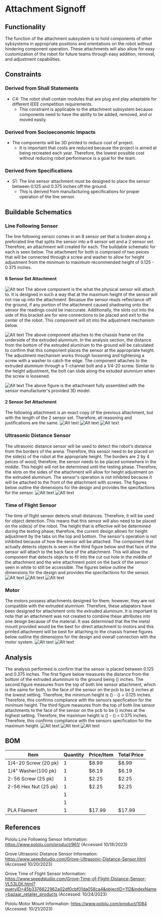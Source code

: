 # Attachment Signoff

## Functionality

The function of the attachment subsystem is to hold components of other sybsystems in appropriate positions and orientations on the robot without hindering component operation. These attachments will also allow for easy customization of the robot for future teams through easy addition, removal, and adjustment capabilities. 

## Constraints

### Derived from Shall Statements

- C4: The robot shall contain modules that are plug and play adaptable for different IEEE competition requirements.
	- This constraint is applicable to the attachment subsystem because components need to have the ability to be added, removed, and or moved easily.

### Derived from Socioeconomic Impacts

- The components will be 3D printed to reduce cost of project. 	
	- It is important that costs are reduced because the project is aimed at being recreated each year. Therefore, the lowest possible cost without reducing robot performance is a goal for the team. 
		
### Derived from Specifications
- S1: The line sensor attachment must be designed to place the sensor between 0.125 and 0.375 inches off the ground.
	- This is derived from manufacturing specifications for proper operation of the line sensor. 
	
## Buildable Schematics

### Line Following Sensor
The line following sensor comes in an 8 sensor set that is broken along a preforated line that splits the sensor into a 6 sensor set and a 2 sensor set. Therefore, an attachment will created for each. The buildable schematic for each is seen below. The attachment for both is comprised of two peices that will be connected through a screw and washer to allow for height adjustment from the minimum to maximum recommended height of 0.125 - 0.375 inches.

#### 6 Sensor Set Attachment
![Alt text](https://github.com/lchapman42/Control-Sensing-Wireless-Charging-Robot/blob/attachment-signoff/Documentation/Images/Line%20Sensor%206%20Bracket%20Drawing.jpg)
The above component is the what the physical sensor will attach to. It is designed in such a way that at the maximum height of the sensor will not rise up into the attachment. Becasue the sensor reads reflectance off the ground, if any portion of the attachment caused shadowing onto the sensor the readings could be inaccurate. Additionally, the slots cut into the side of this bracket are for wire connections to be placed and exit to the center of the robot. This component will sit into the adjustment mechanism below. 

![Alt text](https://github.com/lchapman42/Control-Sensing-Wireless-Charging-Robot/blob/attachment-signoff/Documentation/Images/6%20Backet%20Adjustment%20Drawing.jpg)
The above component attaches to the chassis frame on the underside of the extruded alumnium. In the analysis section, the distance from the bottom of the extruded aluminum to the ground will be calculated to confirm that this component places the sensor at the appropriate height. The adjustment mechanism works through loosening and tightening a screw with a washer to catch the edge. The component attaches to the extruded alumnium through a T-channel bolt and a 1/4-20 screw. Similar to the height adjustment, the bolt can slide along the extuded alumnium when the screw is loosened.

![Alt text](https://github.com/lchapman42/Control-Sensing-Wireless-Charging-Robot/blob/attachment-signoff/Documentation/Images/6%20Bracket%20Assembly.jpg)
The above figure is the attachment fully assembled with the sensor manufacturer's provided 3D model. 

#### 2 Sensor Set Attachment
The following attachment is an exact copy of the previous attachment, but with the length of the 2 sensor set. Therefore, all reasoning and justifications are the same. 
![Alt text](https://github.com/lchapman42/Control-Sensing-Wireless-Charging-Robot/blob/attachment-signoff/Documentation/Images/Line%20Sensor%202%20Bracket.jpg)
![Alt text](https://github.com/lchapman42/Control-Sensing-Wireless-Charging-Robot/blob/attachment-signoff/Documentation/Images/2%20Backet%20Adjustment.jpg)
![Alt text](https://github.com/lchapman42/Control-Sensing-Wireless-Charging-Robot/blob/attachment-signoff/Documentation/Images/2%20Sensor%20Assembly.jpg)

### Ultrasonic Distance Sensor
The ultrasonic distance sensor will be used to detect the robot's distance from the borders of the arena. Therefore, this sensor need to be placed on the side(s) of the robot at the appropriate height. The borders are 2 by 4 peices of wood; therefore, the sensor needs to be placed somewhere in the middle. This height will not be determined until the testing phase. Therefore, the slots on the sides of the attachment will allow for height adjustment on the extruded aluminum. The sensor's operation is not inhibited because it will be attached to the front of the attachment with screws. The figures below outline the dimensions for the design and provides the specifactions for the sensor.
![Alt text](https://github.com/lchapman42/Control-Sensing-Wireless-Charging-Robot/blob/attachment-signoff/Documentation/Images/Ultrasonic%20Sensor%20Drawing.jpg)
![Alt text](https://github.com/lchapman42/Control-Sensing-Wireless-Charging-Robot/blob/attachment-signoff/Documentation/Images/Ultrasonic%20Sensor%20Specs.png)

### Time of Flight Sensor
The time of flight sensor detects small distances. Therefore, it will be used for object detection. This means that this sensor will also need to be placed on the side(s) of the robot. The height that is effective will be determined during the testing phase; therefore, the current design allows for height adjustment by the tabs on the top and bottom. The sensor's operation is not inhibited because of how the sensor will be attached. The component that actually detects objects is seen in the third figure below and that face of the sensor will attach to the back face of the attachment. This will allow the component that detects objects to fit into the cut out hole in the middle of the attachment and the wire attachment point on the back of the sensor seen in white to still be accessible. The figures below outline the dimensions for the design and provides the specifactions for the sensor.
![Alt text](https://github.com/lchapman42/Control-Sensing-Wireless-Charging-Robot/blob/attachment-signoff/Documentation/Images/Time%20of%20Flight%20Attachment%20Drawing.jpg)
![Alt text](https://github.com/lchapman42/Control-Sensing-Wireless-Charging-Robot/blob/attachment-signoff/Documentation/Images/Time%20of%20Flight%20Sensor%20Specs.png)
![Alt text](https://github.com/lchapman42/Control-Sensing-Wireless-Charging-Robot/blob/attachment-signoff/Documentation/Images/Time%20of%20Flight%20Sensor%20Front.png)

### Motor
The motors possess attachments designed for them; however, they are not compatible with the extruded alumnium. Therefore, these adapators have been designed for attachment onto the extruded aluminum. It is important to note that an attachment was not created to combine these attributes into one design because of the material. It was determined that the the metal mount provided would be the best for direct attachment to motors and this printed attachment will be best for attaching to the chassis framee figures below outline the dimensions for the design and overall connection with the motor system. 
![Alt text](https://github.com/lchapman42/Control-Sensing-Wireless-Charging-Robot/blob/attachment-signoff/Documentation/Images/Motor%20Attachment%20Drawing.jpg)
![Alt text]()

## Analysis
The analysis performed is confirm that the sensor is placed between 0.125 and 0.375 inches. The first figure below measures the distance from the bottom of the extruded alumninum to the ground being () inches. The second figure measures from the top of both line sensor attachment, which is the same for both, to the face of the sensor on the pcb  to be () inches at the lowest setting. Therefore, the minimum height is () - () = 0.125 inches. Therefore, this confirms compliance with the sensors specfication for the minimum height. The third figure measures from the top of both line sensor attachments to the face of the sensor on the pcb to be () inches at the highest setting. Therefore, the maximum height is () - () = 0.375 inches. Therefore, this confirms compliance with the sensors specfication for the maximum height.
![Alt text]()
![Alt text]()
![Alt text]()

## BOM
| Item | Quantity | Price/Item | Total Price | 
|-|-|-|-|
|1/4-20 Screw (20 pk)|1|$8.99|$8.99| 
|1/4" Washer(100 pk)|1|$6.19|$6.19| 
|2-56 Screw (25 pk)|1|$2.25|$2.25|
|2-56 Hex Nut (25 pk)|1|$2.25|$2.25|
| |1| | |
| |1| | |
|PLA Filament|1|$17.99|$17.99|

## References
Pololu Line Following Sensor Information: https://www.pololu.com/product/961/ (Accessed 10/18/2023)

Grove Ultrasonic Distance Sensor Information: https://www.seeedstudio.com/Grove-Ultrasonic-Distance-Sensor.html (Accessed 10/20/2023)

Grove Time of Flight Sensor Information: https://www.seeedstudio.com/Grove-Time-of-Flight-Distance-Sensor-VL53L0X.html?queryID=45b3376622962a02df0cbf01da058ca4&objectID=112&indexName=bazaar_retailer_products (Accessed: 10/24/2023)

Pololu Motor Mount Information: https://www.pololu.com/product/1084 (Accessed: 10/21/2023)
